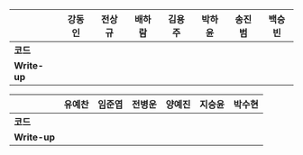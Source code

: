 |              | 강동인 |        전상규      | 배하람 | 김용주 | 박하윤 | 송진범 | 백승빈 |
| ------------ | ------ | ----------------- | ------ | ------ | ------ | ------ | ----- |
| **코드**     |||  |        |        |        |        |
| **Write-up** |||  |        |        |        |        |

|              | 유예찬 | 임준엽 | 전병운 | 양예진 |지승윤 | 박수현 | 
| ------------ | ------ | ------ | ------ | ------ | ------ | ------ | 
| **코드**     |        |        |  |        |        |        ||
| **Write-up** |  |        |        |        ||        ||

